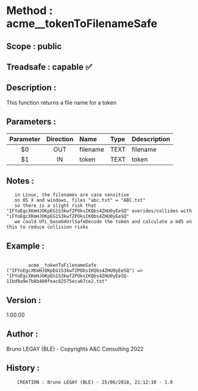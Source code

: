 ﻿# **Method :** acme__tokenToFilenameSafe
## **Scope :** public
## **Treadsafe :** capable ✅ 
## **Description :** 
This function returns a file name for a token
## **Parameters :** 
| Parameter | Direction | Name | Type | Ddescription | 
|:----:|:----:|:----|:----|:----| 
| $0 | OUT | filename | TEXT | filename | 
| $1 | IN | token | TEXT | token | 

## **Notes :** 

       in Linux, the filenames are case sensitive
       on OS X and windows, files "abc.txt" = "ABC.txt"
       so there is a slight risk that "IFYoEgcXKmHJOKpEG1S3kwfZPOksIKQbs4ZHU0yEeSQ" overides/collides with "iFYoEgcXKmHJOKpEG1S3kwfZPOksIKQbs4ZHU0yEeSQ"
       we could UTL_base64UrlSafeDecode the token and calculate a md5 on this to reduce collision risks
## **Example :** 
```

        acme__tokenToFilenameSafe ("IFYoEgcXKmHJOKpEG1S3kwfZPOksIKQbs4ZHU0yEeSQ") => "IFYoEgcXKmHJOKpEG1S3kwfZPOksIKQbs4ZHU0yEeSQ-11bd9a9e7b8b400feac82575eca67ce2.txt"
```
## **Version :** 
1.00.00
## **Author :** 
Bruno LEGAY (BLE) - Copyrights A&C Consulting 2022
## **History :** 
 
        CREATION : Bruno LEGAY (BLE) - 25/06/2018, 21:12:10 - 1.0
